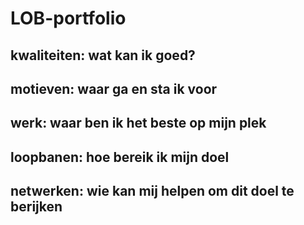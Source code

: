 # LOB-portfolio
## kwaliteiten: wat kan ik goed?

## motieven: waar ga en sta ik voor

## werk: waar ben ik het beste op mijn plek

## loopbanen: hoe bereik ik mijn doel

## netwerken: wie kan mij helpen om dit doel te berijken
